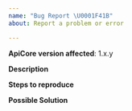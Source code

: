```yaml
---
name: "Bug Report \U0001F41B"
about: Report a problem or error

---
```



**ApiCore version affected**: 1.x.y

**Description**  
<!-- A clear and concise description of the bug you are experiencing. -->

**Steps to reproduce**  
<!-- Code and/or configuration required to reproduce the bug. -->

**Possible Solution**  
<!--- Optional: if you have any suggestions on a fix/reason for the bug -->
